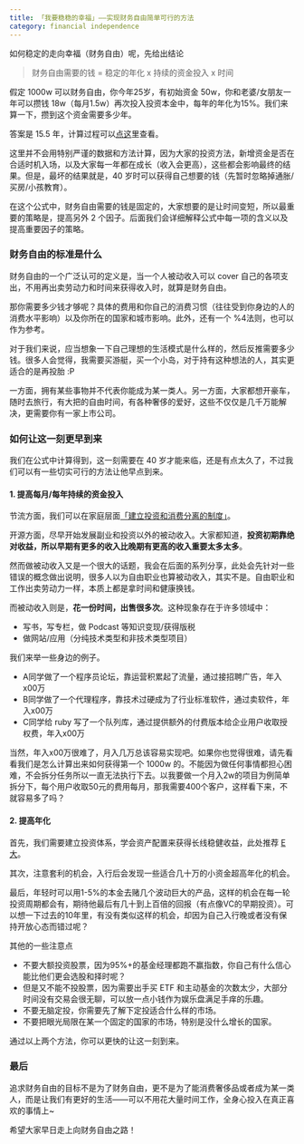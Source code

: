 ```yaml
---
title: 「我要稳稳的幸福」——实现财务自由简单可行的方法
category: financial independence
---
```


如何稳定的走向幸福（财务自由）呢，先给出结论

> 财务自由需要的钱 = 稳定的年化 x 持续的资金投入 x 时间

假定 1000w 可以财务自由，你今年25岁，有初始资金 50w，你和老婆/女朋友一年可以攒钱 18w（每月1.5w）再次投入投资本金中，每年的年化为15%。我们来算一下，攒到这个资金需要多少年。

答案是 15.5 年，计算过程可以[点这](https://www.calculator.net/investment-calculator.html?ctype=endamount&ctargetamountv=1000000&cstartingprinciplev=500000&cyearsv=15&cinterestratev=15&ccontributeamountv=180000&ciadditionat1=annually&printit=0&x=24&y=24)里查看。

这里并不会用特别严谨的数据和方法计算，因为大家的投资方法，新增资金是否在合适时机入场，以及大家每一年都在成长（收入会更高），这些都会影响最终的结果。但是，最坏的结果就是，40 岁时可以获得自己想要的钱（先暂时忽略掉通胀/买房/小孩教育）。

在这个公式中，财务自由需要的钱是固定的，大家想要的是让时间变短，所以最重要的策略是，提高另外 2 个因子。后面我们会详细解释公式中每一项的含义以及提高重要因子的策略。

### 财务自由的标准是什么

财务自由的一个广泛认可的定义是，当一个人被动收入可以 cover 自己的各项支出，不用再出卖劳动力和时间来获得收入时，就算是财务自由。

那你需要多少钱才够呢？具体的费用和你自己的消费习惯（往往受到你身边的人的消费水平影响）以及你所在的国家和城市影响。此外，还有一个 %4法则，也可以作为参考。

对于我们来说，应当想象一下自己理想的生活模式是什么样的，然后反推需要多少钱。很多人会觉得，我需要买游艇，买一个小岛，对于持有这种想法的人，其实更适合的是再投胎 :P

一方面，拥有某些事物并不代表你能成为某一类人。另一方面，大家都想开豪车，随时去旅行，有大把的自由时间，有各种奢侈的爱好，这些不仅仅是几千万能解决，更需要你有一家上市公司。

### 如何让这一刻更早到来

我们在公式中计算得到，这一刻需要在 40 岁才能来临，还是有点太久了，不过我们可以有一些切实可行的方法让他早点到来。

#### 1. 提高每月/每年持续的资金投入

节流方面，我们可以在家庭层面[「建立投资和消费分离的制度」](https://www.evernote.com/l/AA2mzF_iVU9HgqYEo7YLOTliDWagqMthxTQ)。

开源方面，尽早开始发展副业和投资以外的被动收入。大家都知道，**投资初期靠绝对收益，所以早期有更多的收入比晚期有更高的收入重要太多太多**。

然而做被动收入又是一个很大的话题，我会在后面的系列分享，此处会先针对一些错误的概念做出说明，很多人以为自由职业也算被动收入，其实不是。自由职业和工作出卖劳动力一样，本质上都是拿时间和健康换钱。

而被动收入则是，**花一份时间，出售很多次**。这种现象存在于许多领域中：

- 写书，写专栏，做 Podcast 等知识变现/获得版税
- 做网站/应用（分纯技术类型和非技术类型项目）

我们来举一些身边的例子。

- A同学做了一个程序员论坛，靠运营积累起了流量，通过接招聘广告，年入x00万
- B同学做了一个代理程序，靠技术过硬成为了行业标准软件，通过卖软件，年入x00万
- C同学给 ruby 写了一个队列库，通过提供额外的付费版本给企业用户收取授权费，年入x00万

当然，年入x00万很难了，月入几万总该容易实现吧。如果你也觉得很难，请先看看我们是怎么计算出来如何获得第一个 1000w 的。不能因为做任何事情都担心困难，不会拆分任务所以一直无法执行下去。以我要做一个月入2w的项目为例简单拆分下，每个用户收取50元的费用每月，那我需要400个客户，这样看下来，不就容易多了吗？

#### 2. 提高年化

首先，我们需要建立投资体系，学会资产配置来获得长线稳健收益，此处推荐 [E大](https://www.evernote.com/l/ACati6T7aBlGoreJ0WxpUBkV3UNRTPQbEZA)。

其次，注意套利的机会，入行后会发现一些适合几十万的小资金超高年化的机会。

最后，年轻时可以用1-5%的本金去赌几个波动巨大的产品，这样的机会在每一轮投资周期都会有，期待他最后有几十到上百倍的回报（有点像VC的早期投资）。可以想一下过去的10年里，有没有类似这样的机会，却因为自己入行晚或者没有保持开放心态而错过呢？

其他的一些注意点

- 不要大额投资股票，因为95%+的基金经理都跑不赢指数，你自己有什么信心能比他们更会选股和择时呢？
- 但是又不能不投股票，因为需要出手买 ETF 和主动基金的次数太少，大部分时间没有交易会很无聊，可以放一点小钱作为娱乐盘满足手痒的乐趣。
- 不要无脑定投，你需要先了解下定投适合什么样的市场。
- 不要把眼光局限在某一个固定的国家的市场，特别是没什么增长的国家。

通过以上两个方法，你可以更快的让这一刻到来。

### 最后

追求财务自由的目标不是为了财务自由，更不是为了能消费奢侈品或者成为某一类人，而是让我们有更好的生活——可以不用花大量时间工作，全身心投入在真正喜欢的事情上~

希望大家早日走上向财务自由之路！

